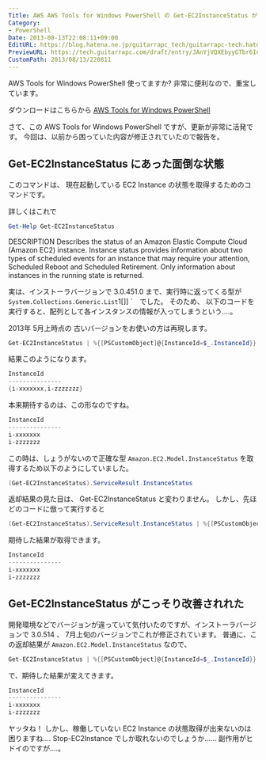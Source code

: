 ```yaml
---
Title: AWS AWS Tools for Windows PowerShell の Get-EC2InstanceStatus が改善されてた
Category:
- PowerShell
Date: 2013-08-13T22:08:11+09:00
EditURL: https://blog.hatena.ne.jp/guitarrapc_tech/guitarrapc-tech.hatenablog.com/atom/entry/6802418398340959850
PreviewURL: https://tech.guitarrapc.com/draft/entry/JAnYjVQXEbyyGTbr6Iuop0eDnLs
CustomPath: 2013/08/13/220811
---
```


<!--
Date: 2013-08-13T22:08:11+09:00
URL: https://tech.guitarrapc.com/entry/2013/08/13/220811
-->

AWS Tools for Windows PowerShell 使ってますか?
非常に便利なので、重宝しています。

ダウンロードはこちらから
[AWS Tools for Windows PowerShell](http://aws.amazon.com/jp/powershell/)

さて、この AWS Tools for Windows PowerShell ですが、更新が非常に活発です。
今回は、以前から困っていた内容が修正されていたので報告を。



## Get-EC2InstanceStatus にあった面倒な状態

このコマンドは、 現在起動している EC2 Instance の状態を取得するためのコマンドです。

詳しくはこれで

```ps1
Get-Help Get-EC2InstanceStatus
```


DESCRIPTION
    Describes the status of an Amazon Elastic Compute Cloud (Amazon EC2) instance. Instance status provides information about two types of scheduled events for an instance that may require your attention, Scheduled Reboot and Scheduled
    Retirement. Only information about instances in the running state is returned.


実は、インストーラバージョンで 3.0.451.0 まで、実行時に返ってくる型が `System.Collections.Generic.List`1[]] `　でした。
そのため、 以下のコードを実行すると、配列として各インスタンスの情報が入ってしまうという....。

2013年 5月上時点の 古いバージョンをお使いの方は再現します。

```ps1
Get-EC2InstanceStatus | %{[PSCustomObject]@{InstanceId=$_.InstanceId}}
```


結果このようになります。

```ps1
InstanceId
---------------
{i-xxxxxxx,i-zzzzzzz}
```


本来期待するのは、この形なのですね。

```ps1
InstanceId
---------------
i-xxxxxxx
i-zzzzzzz
```


この時は、しょうがないので正確な型 `Amazon.EC2.Model.InstanceStatus` を取得するため以下のようにしていました。

```ps1
(Get-EC2InstanceStatus).ServiceResult.InstanceStatus
```


返却結果の見た目は、 Get-EC2InstanceStatus と変わりません。
しかし、先ほどのコードに倣って実行すると

```ps1
(Get-EC2InstanceStatus).ServiceResult.InstanceStatus | %{[PSCustomObject]@{InstanceId=$_.InstanceId}}
```


期待した結果が取得できます。

```ps1
InstanceId
---------------
i-xxxxxxx
i-zzzzzzz
```



## Get-EC2InstanceStatus がこっそり改善されれた

開発環境などでバージョンが違っていて気付いたのですが、インストーラバージョンで 3.0.514 、 7月上旬のバージョンでこれが修正されています。
普通に、この返却結果が `Amazon.EC2.Model.InstanceStatus` なので、


```ps1
Get-EC2InstanceStatus | %{[PSCustomObject]@{InstanceId=$_.InstanceId}}
```


で、期待した結果が変えてきます。

```ps1
InstanceId
---------------
i-xxxxxxx
i-zzzzzzz
```


ヤッタね！
しかし、稼働していない EC2 Instance の状態取得が出来ないのは困りますね.... Stop-EC2Instance でしか取れないのでしょうか...... 副作用がヒドイのですが....。
